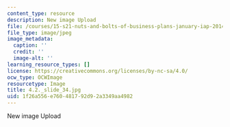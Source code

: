 ```yaml
---
content_type: resource
description: New image Upload
file: /courses/15-s21-nuts-and-bolts-of-business-plans-january-iap-2014/1f26a556e760481792d92a3349aa4982_4.2._slide_34.jpg
file_type: image/jpeg
image_metadata:
  caption: ''
  credit: ''
  image-alt: ''
learning_resource_types: []
license: https://creativecommons.org/licenses/by-nc-sa/4.0/
ocw_type: OCWImage
resourcetype: Image
title: 4.2._slide_34.jpg
uid: 1f26a556-e760-4817-92d9-2a3349aa4982
---
```

New image Upload